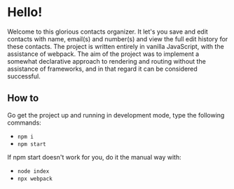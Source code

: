 # Hello!

Welcome to this glorious contacts organizer. It let's you save and edit contacts with name, email(s) and number(s) and view the full edit history for these contacts. The project is written entirely in vanilla JavaScript, with the assistance of webpack. The aim of the project was to implement a somewhat declarative approach to rendering and routing without the assistance of frameworks, and in that regard it can be considered successful.

## How to

Go get the project up and running in development mode, type the following commands:

*  `npm i`
*  `npm start`

If npm start doesn't work for you, do it the manual way with:

*  `node index`
*  `npx webpack`
